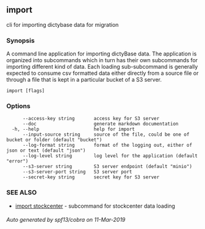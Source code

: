## import

cli for importing dictybase data for migration

### Synopsis

A command line application for importing dictyBase data.
The application is organized into subcommands which in turn has their
own subcommands for importing different kind of data. Each loading sub-subcommand
is generally expected to consume csv formatted data either directly from a source file
or through a file that is kept in a particular bucket of a S3 server.

```
import [flags]
```

### Options

```
      --access-key string       access key for S3 server
      --doc                     generate markdown documentation
  -h, --help                    help for import
      --input-source string     source of the file, could be one of bucket or folder (default "bucket")
      --log-format string       format of the logging out, either of json or text (default "json")
      --log-level string        log level for the application (default "error")
      --s3-server string        S3 server endpoint (default "minio")
      --s3-server-port string   S3 server port
      --secret-key string       secret key for S3 server
```

### SEE ALSO

* [import stockcenter](import_stockcenter.md)	 - subcommand for stockcenter data loading

###### Auto generated by spf13/cobra on 11-Mar-2019
